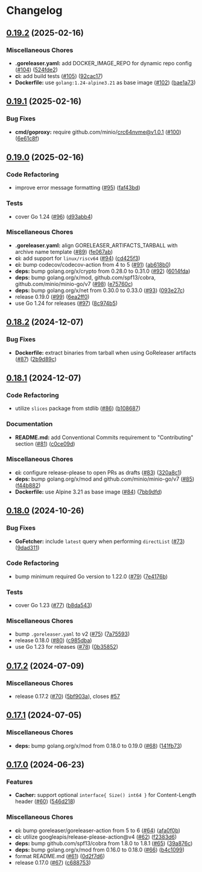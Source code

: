 # Changelog

## [0.19.2](https://github.com/goproxy/goproxy/compare/v0.19.1...v0.19.2) (2025-02-16)


### Miscellaneous Chores

* **.goreleaser.yaml:** add DOCKER_IMAGE_REPO for dynamic repo config ([#104](https://github.com/goproxy/goproxy/issues/104)) ([524fde2](https://github.com/goproxy/goproxy/commit/524fde25a2a7c41037201f63942ad0d1bb60fa72))
* **ci:** add build tests ([#105](https://github.com/goproxy/goproxy/issues/105)) ([92cac17](https://github.com/goproxy/goproxy/commit/92cac178cff71655131c3a27948fc92a6aeb7b43))
* **Dockerfile:** use `golang:1.24-alpine3.21` as base image ([#102](https://github.com/goproxy/goproxy/issues/102)) ([bae1a73](https://github.com/goproxy/goproxy/commit/bae1a7314993814495056b48629975cd5178c27f))

## [0.19.1](https://github.com/goproxy/goproxy/compare/v0.19.0...v0.19.1) (2025-02-16)


### Bug Fixes

* **cmd/goproxy:** require github.com/minio/crc64nvme@v1.0.1 ([#100](https://github.com/goproxy/goproxy/issues/100)) ([6e61c8f](https://github.com/goproxy/goproxy/commit/6e61c8fb617be2e69af7164e446364c3b06928da))

## [0.19.0](https://github.com/goproxy/goproxy/compare/v0.18.2...v0.19.0) (2025-02-16)


### Code Refactoring

* improve error message formatting ([#95](https://github.com/goproxy/goproxy/issues/95)) ([faf43bd](https://github.com/goproxy/goproxy/commit/faf43bd21170ae02274378cf75193c3cd8da0541))


### Tests

* cover Go 1.24 ([#96](https://github.com/goproxy/goproxy/issues/96)) ([d93abb4](https://github.com/goproxy/goproxy/commit/d93abb4bd1e107ad6c2369b3114736fca89273de))


### Miscellaneous Chores

* **.goreleaser.yaml:** align GORELEASER_ARTIFACTS_TARBALL with archive name template ([#89](https://github.com/goproxy/goproxy/issues/89)) ([fe067ab](https://github.com/goproxy/goproxy/commit/fe067abab77dcfa2a0caefb42adc01714f66eb03))
* **ci:** add support for `linux/riscv64` ([#94](https://github.com/goproxy/goproxy/issues/94)) ([cd425f3](https://github.com/goproxy/goproxy/commit/cd425f3907ea549342253d2fc08bdfa16382b265))
* **ci:** bump codecov/codecov-action from 4 to 5 ([#91](https://github.com/goproxy/goproxy/issues/91)) ([ab618b0](https://github.com/goproxy/goproxy/commit/ab618b0b09f0b9c1f4c80b5a00a7cc37d56f2666))
* **deps:** bump golang.org/x/crypto from 0.28.0 to 0.31.0 ([#92](https://github.com/goproxy/goproxy/issues/92)) ([6014fda](https://github.com/goproxy/goproxy/commit/6014fda90cce0891c9f11ab044ed7e6c66acdf09))
* **deps:** bump golang.org/x/mod, github.com/spf13/cobra, github.com/minio/minio-go/v7 ([#98](https://github.com/goproxy/goproxy/issues/98)) ([e75760c](https://github.com/goproxy/goproxy/commit/e75760c27ff1a22cda603f83b324cce8c3d9f5bc))
* **deps:** bump golang.org/x/net from 0.30.0 to 0.33.0 ([#93](https://github.com/goproxy/goproxy/issues/93)) ([093e27c](https://github.com/goproxy/goproxy/commit/093e27cfad43eb5d6ba0b6ecccc7a2edb23045d3))
* release 0.19.0 ([#99](https://github.com/goproxy/goproxy/issues/99)) ([6ea2ff0](https://github.com/goproxy/goproxy/commit/6ea2ff06922eaa0879035ff78e392b3a3fdabb9d))
* use Go 1.24 for releases ([#97](https://github.com/goproxy/goproxy/issues/97)) ([8c974b5](https://github.com/goproxy/goproxy/commit/8c974b5b75a78a8106a874ff86e5a23b4d83dd86))

## [0.18.2](https://github.com/goproxy/goproxy/compare/v0.18.1...v0.18.2) (2024-12-07)


### Bug Fixes

* **Dockerfile:** extract binaries from tarball when using GoReleaser artifacts ([#87](https://github.com/goproxy/goproxy/issues/87)) ([2b9d89c](https://github.com/goproxy/goproxy/commit/2b9d89c41e3724b4718637935693d59e6c94df34))

## [0.18.1](https://github.com/goproxy/goproxy/compare/v0.18.0...v0.18.1) (2024-12-07)


### Code Refactoring

* utilize `slices` package from stdlib ([#86](https://github.com/goproxy/goproxy/issues/86)) ([b108687](https://github.com/goproxy/goproxy/commit/b108687b51813c7110fde0b6309876f278f6e09a))


### Documentation

* **README.md:** add Conventional Commits requirement to "Contributing" section ([#81](https://github.com/goproxy/goproxy/issues/81)) ([c0ce09d](https://github.com/goproxy/goproxy/commit/c0ce09d6e384a61f7f012589da508f3d48cd738b))


### Miscellaneous Chores

* **ci:** configure release-please to open PRs as drafts ([#83](https://github.com/goproxy/goproxy/issues/83)) ([320a8c1](https://github.com/goproxy/goproxy/commit/320a8c17837c44373511372ac3750bb5d8b25bfe))
* **deps:** bump golang.org/x/mod and github.com/minio/minio-go/v7 ([#85](https://github.com/goproxy/goproxy/issues/85)) ([f44b882](https://github.com/goproxy/goproxy/commit/f44b8827e37dd3636606a42649af7d3750ecc6e3))
* **Dockerfile:** use Alpine 3.21 as base image ([#84](https://github.com/goproxy/goproxy/issues/84)) ([7bb9dfd](https://github.com/goproxy/goproxy/commit/7bb9dfd090ab4faa4f0abccc65f0abdbef942542))

## [0.18.0](https://github.com/goproxy/goproxy/compare/v0.17.2...v0.18.0) (2024-10-26)


### Bug Fixes

* **GoFetcher:** include `latest` query when performing `directList` ([#73](https://github.com/goproxy/goproxy/issues/73)) ([9dad311](https://github.com/goproxy/goproxy/commit/9dad311a82c3984a083ff0598cbed212ea7db38e))


### Code Refactoring

* bump minimum required Go version to 1.22.0 ([#79](https://github.com/goproxy/goproxy/issues/79)) ([7e4176b](https://github.com/goproxy/goproxy/commit/7e4176be1f233a2e069f6313e6ce5407bf2ec05a))


### Tests

* cover Go 1.23 ([#77](https://github.com/goproxy/goproxy/issues/77)) ([b8da543](https://github.com/goproxy/goproxy/commit/b8da543f31677edc2901aedc8a056477a7949c78))


### Miscellaneous Chores

* bump `.goreleaser.yaml` to v2 ([#75](https://github.com/goproxy/goproxy/issues/75)) ([7a75593](https://github.com/goproxy/goproxy/commit/7a75593fc37b82406c3db882bb864dbeb4ebc60c))
* release 0.18.0 ([#80](https://github.com/goproxy/goproxy/issues/80)) ([c985dba](https://github.com/goproxy/goproxy/commit/c985dbaa2025098fa1b671f8366122ecc31bbc33))
* use Go 1.23 for releases ([#78](https://github.com/goproxy/goproxy/issues/78)) ([0b35852](https://github.com/goproxy/goproxy/commit/0b35852a24e3199b6d822bb446e8efa0bf17adb7))

## [0.17.2](https://github.com/goproxy/goproxy/compare/v0.17.1...v0.17.2) (2024-07-09)


### Miscellaneous Chores

* release 0.17.2 ([#70](https://github.com/goproxy/goproxy/issues/70)) ([5bf903a](https://github.com/goproxy/goproxy/commit/5bf903a6a3509c8607b8c1f9bca92b6fa92eb3ce)), closes [#57](https://github.com/goproxy/goproxy/issues/57)

## [0.17.1](https://github.com/goproxy/goproxy/compare/v0.17.0...v0.17.1) (2024-07-05)


### Miscellaneous Chores

* **deps:** bump golang.org/x/mod from 0.18.0 to 0.19.0 ([#68](https://github.com/goproxy/goproxy/issues/68)) ([141fb73](https://github.com/goproxy/goproxy/commit/141fb73d2e6055df46cb99df1b0ac6fba1b15090))

## [0.17.0](https://github.com/goproxy/goproxy/compare/v0.16.10...v0.17.0) (2024-06-23)


### Features

* **Cacher:** support optional `interface{ Size() int64 }` for Content-Length header ([#60](https://github.com/goproxy/goproxy/issues/60)) ([546d218](https://github.com/goproxy/goproxy/commit/546d21817ed7ccf9fd925ee3262ce23dfa4aeb5c))


### Miscellaneous Chores

* **ci:** bump goreleaser/goreleaser-action from 5 to 6 ([#64](https://github.com/goproxy/goproxy/issues/64)) ([afa0f0b](https://github.com/goproxy/goproxy/commit/afa0f0b561da1dd88f9d96aef338df3ec5b6eb1c))
* **ci:** utilize googleapis/release-please-action@v4 ([#62](https://github.com/goproxy/goproxy/issues/62)) ([f2383d6](https://github.com/goproxy/goproxy/commit/f2383d6d93aeb5ed8a7528e1b0076ac7f09276e9))
* **deps:** bump github.com/spf13/cobra from 1.8.0 to 1.8.1 ([#65](https://github.com/goproxy/goproxy/issues/65)) ([39a876c](https://github.com/goproxy/goproxy/commit/39a876c6e55b84f77ebcab792bf7e1ea85a58022))
* **deps:** bump golang.org/x/mod from 0.16.0 to 0.18.0 ([#66](https://github.com/goproxy/goproxy/issues/66)) ([b4c1099](https://github.com/goproxy/goproxy/commit/b4c1099bf0ef93f953abff554eaae979343ee2cf))
* format README.md ([#61](https://github.com/goproxy/goproxy/issues/61)) ([0d2f7d6](https://github.com/goproxy/goproxy/commit/0d2f7d666a486ba7741fd3e39480dc9722a85e6b))
* release 0.17.0 ([#67](https://github.com/goproxy/goproxy/issues/67)) ([c688753](https://github.com/goproxy/goproxy/commit/c6887530ee86bbe7195f61af7002b6c358cc354b))
